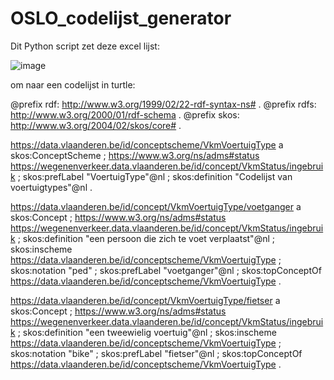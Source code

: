 # OSLO_codelijst_generator

Dit Python script zet deze excel lijst:

![image](https://github.com/samuvack/OSLO_codelijst_generator/assets/15192194/1fb9e1e3-066b-417d-86f3-58b7ad99af56)


om naar een codelijst in turtle:



  @prefix rdf: <http://www.w3.org/1999/02/22-rdf-syntax-ns#> .
  @prefix rdfs: <http://www.w3.org/2000/01/rdf-schema> .
  @prefix skos: <http://www.w3.org/2004/02/skos/core#> .
  
  <https://data.vlaanderen.be/id/conceptscheme/VkmVoertuigType>  a skos:ConceptScheme ;
  <https://www.w3.org/ns/adms#status> <https://wegenenverkeer.data.vlaanderen.be/id/concept/VkmStatus/ingebruik> ;
  skos:prefLabel "VoertuigType"@nl ;
  skos:definition "Codelijst van voertuigtypes"@nl .
  
  <https://data.vlaanderen.be/id/concept/VkmVoertuigType/voetganger>  a skos:Concept ;
  <https://www.w3.org/ns/adms#status> <https://wegenenverkeer.data.vlaanderen.be/id/concept/VkmStatus/ingebruik> ;
  skos:definition "een persoon die zich te voet verplaatst"@nl ;
  skos:inscheme <https://data.vlaanderen.be/id/conceptscheme/VkmVoertuigType> ;
  skos:notation "ped" ;
  skos:prefLabel "voetganger"@nl ;
  skos:topConceptOf <https://data.vlaanderen.be/id/conceptscheme/VkmVoertuigType> .
  
  <https://data.vlaanderen.be/id/concept/VkmVoertuigType/fietser>  a skos:Concept ;
  <https://www.w3.org/ns/adms#status> <https://wegenenverkeer.data.vlaanderen.be/id/concept/VkmStatus/ingebruik> ;
  skos:definition "een tweewielig voertuig"@nl ;
  skos:inscheme <https://data.vlaanderen.be/id/conceptscheme/VkmVoertuigType> ;
  skos:notation "bike" ;
  skos:prefLabel "fietser"@nl ;
  skos:topConceptOf <https://data.vlaanderen.be/id/conceptscheme/VkmVoertuigType> .

